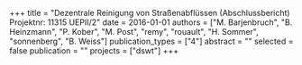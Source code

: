 +++
title = "Dezentrale Reinigung von Straßenabflüssen (Abschlussbericht) Projektnr: 11315 UEPII/2"
date = 2016-01-01
authors = ["M. Barjenbruch", "B. Heinzmann", "P. Kober", "M. Post", "remy", "rouault", "H. Sommer", "sonnenberg", "B. Weiss"]
publication_types = ["4"]
abstract = ""
selected = false
publication = ""
projects = ["dswt"]
+++

